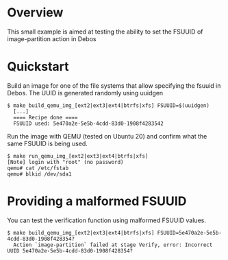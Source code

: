 # Overview

This small example is aimed at testing the ability to set
the FSUUID of image-partition action in Debos

# Quickstart

Build an image for one of the file systems that allow
specifying the fsuuid in Debos. The UUID is generated
randomly using uuidgen
```
$ make build_qemu_img_[ext2|ext3|ext4|btrfs|xfs] FSUUID=$(uuidgen)
  [...]
  ==== Recipe done ====
  FSUUID used: 5e470a2e-5e5b-4cdd-83d0-1908f4283542
```

Run the image with QEMU (tested on Ubuntu 20) and
confirm what the same FSUUID is being used.
```
$ make run_qemu_img_[ext2|ext3|ext4|btrfs|xfs]
[Note] login with "root" (no password)
qemu# cat /etc/fstab
qemu# blkid /dev/sda1
```

# Providing a malformed FSUUID

You can test the verification function using malformed
FSUUID values.
```
$ make build_qemu_img_[ext2|ext3|ext4|btrfs|xfs] FSUUID=5e470a2e-5e5b-4cdd-83d0-1908f428354?
  Action `image-partition` failed at stage Verify, error: Incorrect UUID 5e470a2e-5e5b-4cdd-83d0-1908f428354?
```

